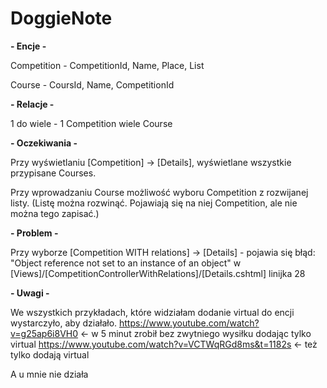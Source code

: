 # DoggieNote

**- Encje -**

Competition - CompetitionId, Name, Place, List<Course>
  
Course - CoursId, Name, CompetitionId

  
**- Relacje -**
  
1 do wiele - 1 Competition wiele Course

**- Oczekiwania -**
  
Przy wyświetlaniu [Competition] -> [Details], wyświetlane wszystkie przypisane Courses.
  
Przy wprowadzaniu Course możliwość wyboru Competition z rozwijanej listy. (Listę można rozwinąć. Pojawiają się na niej Competition, ale nie można tego zapisać.)

  
**- Problem -**
  
Przy wyborze [Competition WITH relations] -> [Details] - pojawia się błąd: "Object reference not set to an instance of an object" w [Views]/[CompetitionControllerWithRelations]/[Details.cshtml] linijka 28

  
**- Uwagi -**
  
We wszystkich przykładach, które widziałam dodanie virtual do encji wystarczyło, aby działało. https://www.youtube.com/watch?v=g25ap6i8VH0 <- w 5 minut zrobił bez zwytniego wysiłku dodając tylko virtual
https://www.youtube.com/watch?v=VCTWqRGd8ms&t=1182s <- też tylko dodają virtual

A u mnie nie działa
